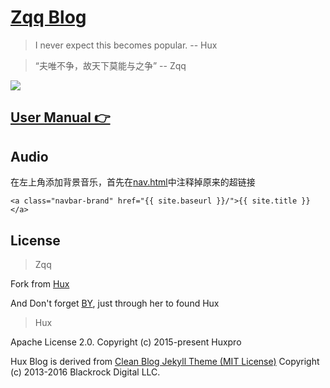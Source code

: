 [Zqq Blog](https://zhnagqqf.me)
================================

> I never expect this becomes popular. -- Hux

> “夫唯不争，故天下莫能与之争” -- Zqq

![](http://huangxuan.me/img/blog-desktop.jpg)


[User Manual 👉](_doc/Manual.md)
--------------------------------------------------

Audio
-----
在左上角添加背景音乐，首先在[nav.html](_includes/nav.html)中注释掉原来的超链接
```
<a class="navbar-brand" href="{{ site.baseurl }}/">{{ site.title }}</a>
```


License
-------

>Zqq

Fork from [Hux](https://github.com/Huxpro/huxpro.github.io)

And Don't forget [BY](https://github.com/qiubaiying/qiubaiying.github.io), just through her to found Hux


>Hux

Apache License 2.0.
Copyright (c) 2015-present Huxpro

Hux Blog is derived from [Clean Blog Jekyll Theme (MIT License)](https://github.com/BlackrockDigital/startbootstrap-clean-blog-jekyll/)
Copyright (c) 2013-2016 Blackrock Digital LLC.
